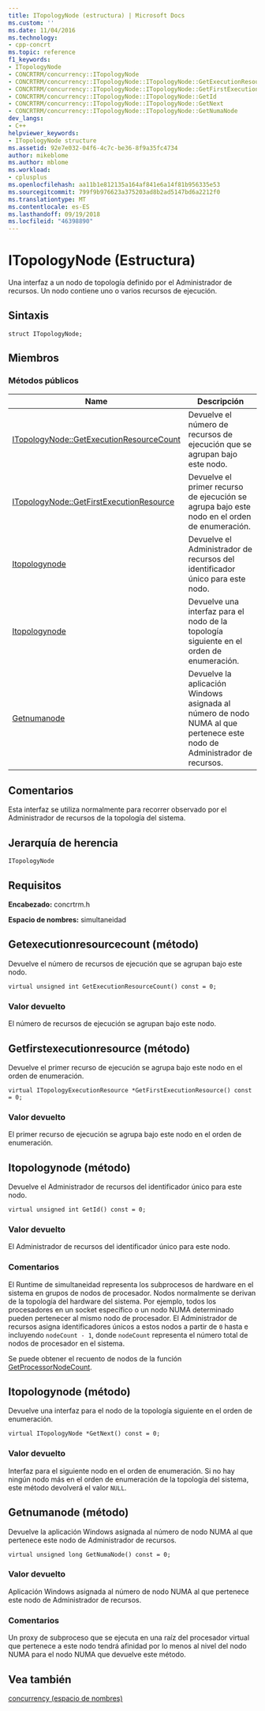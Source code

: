 ```yaml
---
title: ITopologyNode (estructura) | Microsoft Docs
ms.custom: ''
ms.date: 11/04/2016
ms.technology:
- cpp-concrt
ms.topic: reference
f1_keywords:
- ITopologyNode
- CONCRTRM/concurrency::ITopologyNode
- CONCRTRM/concurrency::ITopologyNode::ITopologyNode::GetExecutionResourceCount
- CONCRTRM/concurrency::ITopologyNode::ITopologyNode::GetFirstExecutionResource
- CONCRTRM/concurrency::ITopologyNode::ITopologyNode::GetId
- CONCRTRM/concurrency::ITopologyNode::ITopologyNode::GetNext
- CONCRTRM/concurrency::ITopologyNode::ITopologyNode::GetNumaNode
dev_langs:
- C++
helpviewer_keywords:
- ITopologyNode structure
ms.assetid: 92e7e032-04f6-4c7c-be36-8f9a35fc4734
author: mikeblome
ms.author: mblome
ms.workload:
- cplusplus
ms.openlocfilehash: aa11b1e812135a164af841e6a14f81b956335e53
ms.sourcegitcommit: 799f9b976623a375203ad8b2ad5147bd6a2212f0
ms.translationtype: MT
ms.contentlocale: es-ES
ms.lasthandoff: 09/19/2018
ms.locfileid: "46398890"
---
```

# <a name="itopologynode-structure"></a>ITopologyNode (Estructura)

Una interfaz a un nodo de topología definido por el Administrador de recursos. Un nodo contiene uno o varios recursos de ejecución.

## <a name="syntax"></a>Sintaxis

```
struct ITopologyNode;
```

## <a name="members"></a>Miembros

### <a name="public-methods"></a>Métodos públicos

|Name|Descripción|
|----------|-----------------|
|[ITopologyNode::GetExecutionResourceCount](#getexecutionresourcecount)|Devuelve el número de recursos de ejecución que se agrupan bajo este nodo.|
|[ITopologyNode::GetFirstExecutionResource](#getfirstexecutionresource)|Devuelve el primer recurso de ejecución se agrupa bajo este nodo en el orden de enumeración.|
|[Itopologynode](#getid)|Devuelve el Administrador de recursos del identificador único para este nodo.|
|[Itopologynode](#getnext)|Devuelve una interfaz para el nodo de la topología siguiente en el orden de enumeración.|
|[Getnumanode](#getnumanode)|Devuelve la aplicación Windows asignada al número de nodo NUMA al que pertenece este nodo de Administrador de recursos.|

## <a name="remarks"></a>Comentarios

Esta interfaz se utiliza normalmente para recorrer observado por el Administrador de recursos de la topología del sistema.

## <a name="inheritance-hierarchy"></a>Jerarquía de herencia

`ITopologyNode`

## <a name="requirements"></a>Requisitos

**Encabezado:** concrtrm.h

**Espacio de nombres:** simultaneidad

##  <a name="getexecutionresourcecount"></a>  Getexecutionresourcecount (método)

Devuelve el número de recursos de ejecución que se agrupan bajo este nodo.

```
virtual unsigned int GetExecutionResourceCount() const = 0;
```

### <a name="return-value"></a>Valor devuelto

El número de recursos de ejecución se agrupan bajo este nodo.

##  <a name="getfirstexecutionresource"></a>  Getfirstexecutionresource (método)

Devuelve el primer recurso de ejecución se agrupa bajo este nodo en el orden de enumeración.

```
virtual ITopologyExecutionResource *GetFirstExecutionResource() const = 0;
```

### <a name="return-value"></a>Valor devuelto

El primer recurso de ejecución se agrupa bajo este nodo en el orden de enumeración.

##  <a name="getid"></a>  Itopologynode (método)

Devuelve el Administrador de recursos del identificador único para este nodo.

```
virtual unsigned int GetId() const = 0;
```

### <a name="return-value"></a>Valor devuelto

El Administrador de recursos del identificador único para este nodo.

### <a name="remarks"></a>Comentarios

El Runtime de simultaneidad representa los subprocesos de hardware en el sistema en grupos de nodos de procesador. Nodos normalmente se derivan de la topología del hardware del sistema. Por ejemplo, todos los procesadores en un socket específico o un nodo NUMA determinado pueden pertenecer al mismo nodo de procesador. El Administrador de recursos asigna identificadores únicos a estos nodos a partir de `0` hasta e incluyendo `nodeCount - 1`, donde `nodeCount` representa el número total de nodos de procesador en el sistema.

Se puede obtener el recuento de nodos de la función [GetProcessorNodeCount](concurrency-namespace-functions.md).

##  <a name="getnext"></a>  Itopologynode (método)

Devuelve una interfaz para el nodo de la topología siguiente en el orden de enumeración.

```
virtual ITopologyNode *GetNext() const = 0;
```

### <a name="return-value"></a>Valor devuelto

Interfaz para el siguiente nodo en el orden de enumeración. Si no hay ningún nodo más en el orden de enumeración de la topología del sistema, este método devolverá el valor `NULL`.

##  <a name="getnumanode"></a>  Getnumanode (método)

Devuelve la aplicación Windows asignada al número de nodo NUMA al que pertenece este nodo de Administrador de recursos.

```
virtual unsigned long GetNumaNode() const = 0;
```

### <a name="return-value"></a>Valor devuelto

Aplicación Windows asignada al número de nodo NUMA al que pertenece este nodo de Administrador de recursos.

### <a name="remarks"></a>Comentarios

Un proxy de subproceso que se ejecuta en una raíz del procesador virtual que pertenece a este nodo tendrá afinidad por lo menos al nivel del nodo NUMA para el nodo NUMA que devuelve este método.

## <a name="see-also"></a>Vea también

[concurrency (espacio de nombres)](concurrency-namespace.md)
